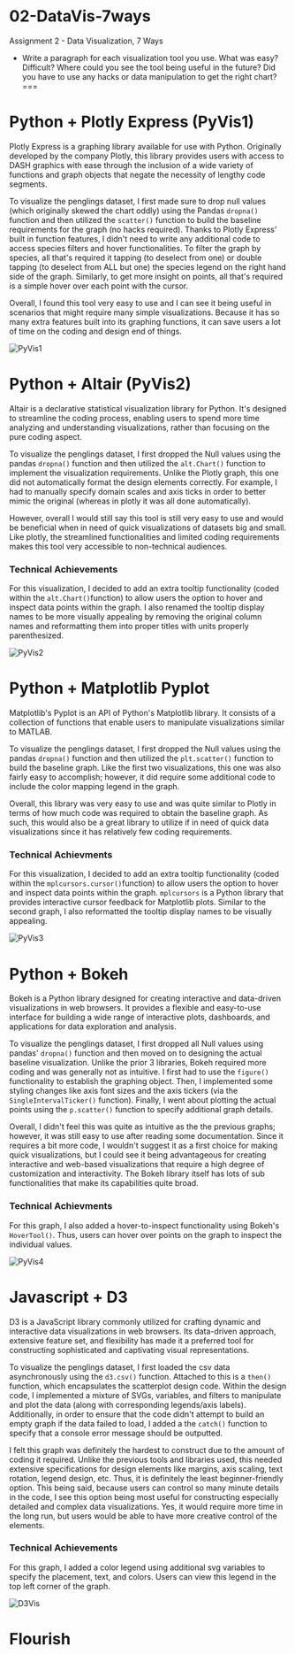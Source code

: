 # 02-DataVis-7ways

Assignment 2 - Data Visualization, 7 Ways  

- Write a paragraph for each visualization tool you use. What was easy? Difficult? Where could you see the tool being useful in the future? Did you have to use any hacks or data manipulation to get the right chart?
===

# Python + Plotly Express (PyVis1)

Plotly Express is a graphing library available for use with Python. Originally developed by the company Plotly, this library provides users with access to DASH graphics with ease through the inclusion of a wide variety of functions and graph objects that negate the necessity of lengthy code segments. 

To visualize the penglings dataset, I first made sure to drop null values (which originally skewed the chart oddly) using the Pandas `dropna()` function and then utilized the `scatter()` function to build the baseline requirements for the graph (no hacks required). Thanks to Plotly Express' built in function features, I didn't need to write any additional code to access species filters and hover functionalities. To filter the graph by species, all that's required it tapping (to deselect from one) or double tapping (to deselect from ALL but one) the species legend on the right hand side of the graph. Similarly, to get more insight on points, all that's required is a simple hover over each point with the cursor. 

Overall, I found this tool very easy to use and I can see it being useful in scenarios that might require many simple visualizations. Because it has so many extra features built into its graphing functions, it can save users a lot of time on the coding and design end of things. 

![PyVis1](img/PyVis1.png)

# Python + Altair (PyVis2)

Altair is a declarative statistical visualization library for Python. It's designed to streamline the coding process, enabling users to spend more time analyzing and understanding visualizations, rather than focusing on the pure coding aspect.

To visualize the penglings dataset, I first dropped the Null values using the pandas `dropna()` function and then utilized the `alt.Chart()` function to implement the visualization requirements. Unlike the Plotly graph, this one did not automatically format the design elements correctly. For example, I had to manually specify domain scales and axis ticks in order to better mimic the original (whereas in plotly it was all done automatically). 

However, overall I would still say this tool is still very easy to use and would be beneficial when in need of quick visualizations of datasets big and small. Like plotly, the streamlined functionalities and limited coding requirements makes this tool very accessible to non-technical audiences. 

### Technical Achievements

For this visualization, I decided to add an extra tooltip functionality (coded within the `alt.Chart()`function) to allow users the option to hover and inspect data points within the graph. I also renamed the tooltip display names to be more visually appealing by removing the original column names and reformatting them into proper titles with units properly parenthesized.

![PyVis2](img/PyVis2.png)

# Python + Matplotlib Pyplot

Matplotlib's Pyplot is an API of Python's Matplotlib library. It consists of a collection of functions that enable users to manipulate visualizations similar to MATLAB. 

To visualize the penglings dataset, I first dropped the Null values using the pandas `dropna()` function and then utilized the `plt.scatter()` function to build the baseline graph. Like the first two visualizations, this one was also fairly easy to accomplish; however, it did require some additional code to include the color mapping legend in the graph. 

Overall, this library was very easy to use and was quite similar to Plotly in terms of how much code was required to obtain the baseline graph. As such, this would also be a great library to utilize if in need of quick data visualizations since it has relatively few coding requirements. 

### Technical Achievments 

For this visualization, I decided to add an extra tooltip functionality (coded within the `mplcursors.cursor()`function) to allow users the option to hover and inspect data points within the graph. `mplcursors` is a Python library that provides interactive cursor feedback for Matplotlib plots. Similar to the second graph, I also reformatted the tooltip display names to be visually appealing. 

![PyVis3](img/PyVis3.png)

# Python + Bokeh 

Bokeh is a Python library designed for creating interactive and data-driven visualizations in web browsers. It provides a flexible and easy-to-use interface for building a wide range of interactive plots, dashboards, and applications for data exploration and analysis. 

To visualize the penglings dataset, I first dropped all Null values using pandas' `dropna()` function and then moved on to designing the actual baseline visualization. Unlike the prior 3 libraries, Bokeh required more coding and was generally not as intuitive. I first had to use the `figure()` functionality to establish the graphing object. Then, I implemented some styling changes like axis font sizes and the axis tickers (via the `SingleIntervalTicker()` function). Finally, I went about plotting the actual points using the `p.scatter()` function to specify additional graph details.

Overall, I didn't feel this was quite as intuitive as the the previous graphs; however, it was still easy to use after reading some documentation. Since it requires a bit more code, I wouldn't suggest it as a first choice for making quick visualizations, but I could see it being advantageous for creating interactive and web-based visualizations that require a high degree of customization and interactivity. The Bokeh library itself has lots of sub functionalities that make its capabilities quite broad. 

### Technical Achievments 

For this graph, I also added a hover-to-inspect functionality using Bokeh's `HoverTool()`. Thus, users can hover over points on the graph to inspect the individual values.

![PyVis4](img/PyVis4.png)

# Javascript + D3

D3 is a JavaScript library commonly utilized for crafting dynamic and interactive data visualizations in web browsers. Its data-driven approach, extensive feature set, and flexibility has made it a preferred tool for constructing sophisticated and captivating visual representations. 

To visualize the penglings dataset, I first loaded the csv data asynchronously using the `d3.csv()` function. Attached to this is a `then()` function, which encapsulates the scatterplot design code. Within the design code, I implemented a mixture of SVGs, variables, and filters to manipulate and plot the data (along with corresponding legends/axis labels). Additionally, in order to ensure that the code didn't attempt to build an empty graph if the data failed to load, I added a the `catch()` function to specify that a console error message should be outputted. 

I felt this graph was definitely the hardest to construct due to the amount of coding it required. Unlike the previous tools and libraries used, this needed extensive specifications for design elements like margins, axis scaling, text rotation, legend design, etc. Thus, it is definitely the least beginner-friendly option. This being said, because users can control so many minute details in the code, I see this option being most useful for constructing especially detailed and complex data visualizations. Yes, it would require more time in the long run, but users would be able to have more creative control of the elements.

### Technical Achievements

For this graph, I added a color legend using additional svg variables to specify the placement, text, and colors. Users can view this legend in the top left corner of the graph.

![D3Vis](img/D3Vis.png)

# Flourish



